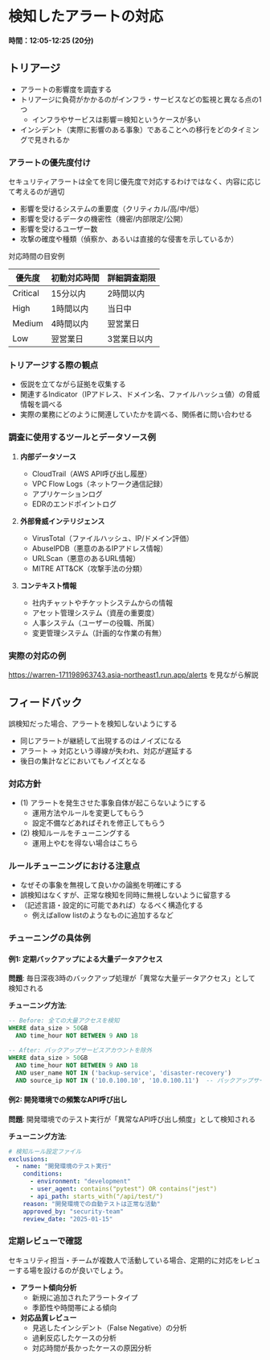 # 検知したアラートの対応

**時間：12:05-12:25 (20分)**

## トリアージ

- アラートの影響度を調査する
- トリアージに負荷がかかるのがインフラ・サービスなどの監視と異なる点の1つ
  - インフラやサービスは影響＝検知というケースが多い
- インシデント（実際に影響のある事象）であることへの移行をどのタイミングで見きれるか

### アラートの優先度付け

セキュリティアラートは全てを同じ優先度で対応するわけではなく、内容に応じて考えるのが適切

- 影響を受けるシステムの重要度（クリティカル/高/中/低）
- 影響を受けるデータの機密性（機密/内部限定/公開）
- 影響を受けるユーザー数
- 攻撃の確度や種類（偵察か、あるいは直接的な侵害を示しているか）

対応時間の目安例

| 優先度 | 初動対応時間 | 詳細調査期限 |
|--------|--------------|--------------|
| Critical | 15分以内 | 2時間以内 |
| High | 1時間以内 | 当日中 |
| Medium | 4時間以内 | 翌営業日 |
| Low | 翌営業日 | 3営業日以内 |


### トリアージする際の観点

- 仮説を立てながら証拠を収集する
- 関連するIndicator（IPアドレス、ドメイン名、ファイルハッシュ値）の脅威情報を調べる
- 実際の業務にどのように関連していたかを調べる、関係者に問い合わせる

### 調査に使用するツールとデータソース例

1. **内部データソース**
   - CloudTrail（AWS API呼び出し履歴）
   - VPC Flow Logs（ネットワーク通信記録）
   - アプリケーションログ
   - EDRのエンドポイントログ

2. **外部脅威インテリジェンス**
   - VirusTotal（ファイルハッシュ、IP/ドメイン評価）
   - AbuseIPDB（悪意のあるIPアドレス情報）
   - URLScan（悪意のあるURL情報）
   - MITRE ATT&CK（攻撃手法の分類）

3. **コンテキスト情報**
   - 社内チャットやチケットシステムからの情報
   - アセット管理システム（資産の重要度）
   - 人事システム（ユーザーの役職、所属）
   - 変更管理システム（計画的な作業の有無）

### 実際の対応の例

https://warren-171198963743.asia-northeast1.run.app/alerts を見ながら解説

## フィードバック

誤検知だった場合、アラートを検知しないようにする

- 同じアラートが継続して出現するのはノイズになる
- アラート → 対応という導線が失われ、対応が遅延する
- 後日の集計などにおいてもノイズとなる

### 対応方針

- (1) アラートを発生させた事象自体が起こらないようにする
  - 運用方法やルールを変更してもらう
  - 設定不備などあればそれを修正してもらう
- (2) 検知ルールをチューニングする
  - 運用上やむを得ない場合はこちら

### ルールチューニングにおける注意点

- なぜその事象を無視して良いかの論拠を明確にする
- 誤検知はなくすが、正常な検知を同時に無視しないように留意する
- （記述言語・設定的に可能であれば）なるべく構造化する
  - 例えばallow listのようなものに追加するなど

### チューニングの具体例

#### 例1: 定期バックアップによる大量データアクセス

**問題**: 毎日深夜3時のバックアップ処理が「異常な大量データアクセス」として検知される

**チューニング方法**:
```sql
-- Before: 全ての大量アクセスを検知
WHERE data_size > 50GB 
  AND time_hour NOT BETWEEN 9 AND 18

-- After: バックアップサービスアカウントを除外
WHERE data_size > 50GB 
  AND time_hour NOT BETWEEN 9 AND 18
  AND user_name NOT IN ('backup-service', 'disaster-recovery')
  AND source_ip NOT IN ('10.0.100.10', '10.0.100.11')  -- バックアップサーバー
```

#### 例2: 開発環境での頻繁なAPI呼び出し

**問題**: 開発環境でのテスト実行が「異常なAPI呼び出し頻度」として検知される

**チューニング方法**:
```yaml
# 検知ルール設定ファイル
exclusions:
  - name: "開発環境のテスト実行"
    conditions:
      - environment: "development"
      - user_agent: contains("pytest") OR contains("jest")
      - api_path: starts_with("/api/test/")
    reason: "開発環境での自動テストは正常な活動"
    approved_by: "security-team"
    review_date: "2025-01-15"
```

### 定期レビューで確認

セキュリティ担当・チームが複数人で活動している場合、定期的に対応をレビューする場を設けるのが良いでしょう。

- **アラート傾向分析**
   - 新規に追加されたアラートタイプ
   - 季節性や時間帯による傾向
- **対応品質レビュー**
   - 見逃したインシデント（False Negative）の分析
   - 過剰反応したケースの分析
   - 対応時間が長かったケースの原因分析
